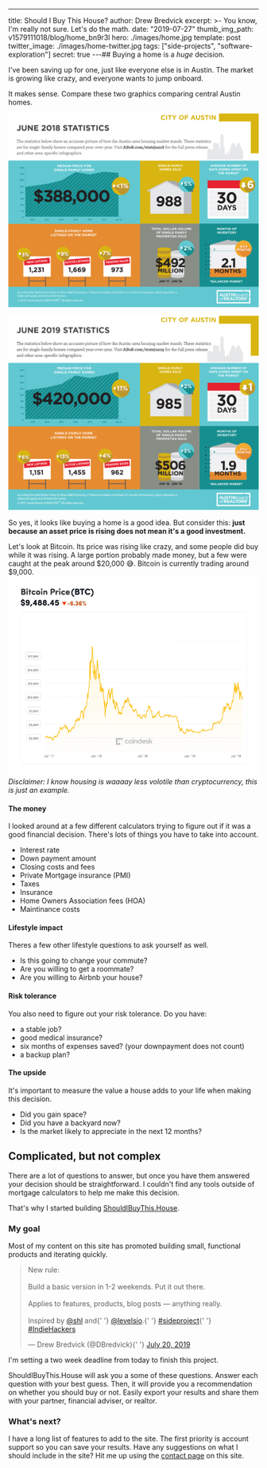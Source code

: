 ---
title: Should I Buy This House?
author: Drew Bredvick
excerpt: >-
  You know, I'm really not sure. Let's do the math.
date: "2019-07-27"
thumb_img_path: v1579111018/blog/home_bn9r3l
hero: ./images/home.jpg
template: post
twitter_image: ./images/home-twitter.jpg
tags: ["side-projects", "software-exploration"]
secret: true
---## Buying a home is a _huge_ decision.

I've been saving up for one, just like everyone else is in Austin. The market is growing like crazy, and everyone wants to jump onboard.

It makes sense. Compare these two graphics comparing central Austin homes.

![june 2018](./images/COA-June-2018.jpg)

![june 2019](./images/COA-June-2019.jpg)

So yes, it looks like buying a home is a good idea. But consider this: **just because an asset price is rising does not mean it's a good investment.**

Let's look at Bitcoin. Its price was rising like crazy, and some people did buy while it was rising. A large portion probably made money, but a few were caught at the peak around $20,000 😅. Bitcoin is currently trading around $9,000.
![bitcoin](./images/bitcoin-price-clean.png)
_Disclaimer: I know housing is waaaay less volotile than cryptocurrency, this is just an example._

#### The money

I looked around at a few different calculators trying to figure out if it was a good financial decision. There's lots of things you have to take into account.

- Interest rate
- Down payment amount
- Closing costs and fees
- Private Mortgage insurance (PMI)
- Taxes
- Insurance
- Home Owners Association fees (HOA)
- Maintinance costs

#### Lifestyle impact

Theres a few other lifestyle questions to ask yourself as well.

- Is this going to change your commute?
- Are you willing to get a roommate?
- Are you willing to Airbnb your house?

#### Risk tolerance

You also need to figure out your risk tolerance. Do you have:

- a stable job?
- good medical insurance?
- six months of expenses saved? (your downpayment does not count)
- a backup plan?

#### The upside

It's important to measure the value a house adds to your life when making this decision.

- Did you gain space?
- Did you have a backyard now?
- Is the market likely to appreciate in the next 12 months?

## Complicated, but not complex

There are a lot of questions to answer, but once you have them answered your decision should be straightforward. I couldn't find any tools outside of mortgage calculators to help me make this decision.

That's why I started building [ShouldIBuyThis.House](https://ShouldIBuyThis.House).

### My goal

Most of my content on this site has promoted building small, functional products and iterating quickly.

<div style="align-self: center; width: 100%; max-width: 500px" id="testing">
<blockquote class="twitter-tweet">
  <p lang="en" dir="ltr">
    New rule: <br />
    <br />
    Build a basic version in 1-2 weekends. Put it out there.
    <br />
    <br />
    Applies to features, products, blog posts — anything really. <br />
    <br />
    Inspired by <a href="https://twitter.com/shl?ref_src=twsrc%5Etfw">@shl</a> and{' '}
    <a href="https://twitter.com/levelsio?ref_src=twsrc%5Etfw">@levelsio</a>.{' '}
    <a href="https://twitter.com/hashtag/sideproject?src=hash&amp;ref_src=twsrc%5Etfw">#sideproject</a>{' '}
    <a href="https://twitter.com/hashtag/IndieHackers?src=hash&amp;ref_src=twsrc%5Etfw">#IndieHackers</a>
  </p>
  &mdash; Drew Bredvick (@DBredvick){' '}
  <a href="https://twitter.com/DBredvick/status/1152682809460494337?ref_src=twsrc%5Etfw">July 20, 2019</a>
</blockquote>
</div>

I'm setting a two week deadline from today to finish this project.

ShouldIBuyThis.House will ask you a some of these questions. Answer each question with your best guess. Then, it will provide you a recommendation on whether you should buy or not. Easily export your results and share them with your partner, financial adviser, or realtor.

### What's next?

I have a long list of features to add to the site. The first priority is account support so you can save your results. Have any suggestions on what I should include in the site? Hit me up using the [contact page](/contact) on this site.
